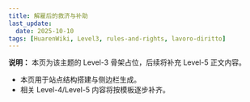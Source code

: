 ```yaml
---
title: 解雇后的救济与补助
last_update:
  date: 2025-10-10
tags: [HuarenWiki, Level3, rules-and-rights, lavoro-diritto]
---
```

**说明：** 本页为该主题的 Level-3 骨架占位，后续将补充 Level-5 正文内容。

- 本页用于站点结构搭建与侧边栏生成。
- 相关 Level-4/Level-5 内容将按模板逐步补齐。
